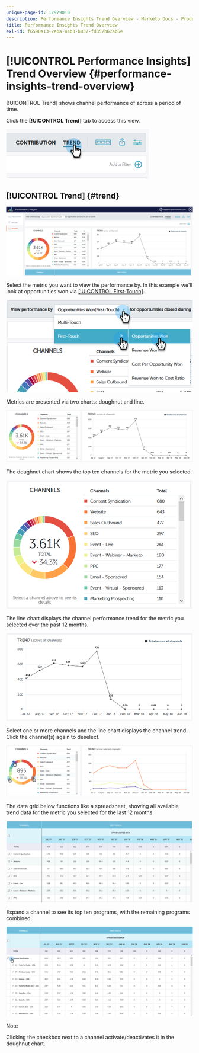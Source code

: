 ```yaml
---
unique-page-id: 12979010
description: Performance Insights Trend Overview - Marketo Docs - Product Documentation
title: Performance Insights Trend Overview
exl-id: f6590a13-2eba-44b3-b832-fd352b67ab5e
---
```

# [!UICONTROL Performance Insights] Trend Overview {#performance-insights-trend-overview}

[!UICONTROL Trend] shows channel performance of across a period of time.

Click the **[!UICONTROL Trend]** tab to access this view.

![](assets/1.png)

## [!UICONTROL Trend] {#trend}

![](assets/2-1.png)

Select the metric you want to view the performance by. In this example we'll look at opportunities won via [[!UICONTROL First-Touch]](/help/marketo/product-docs/reporting/revenue-cycle-analytics/revenue-tools/attribution/understanding-attribution.md).

![](assets/3-2.png)

Metrics are presented via two charts: doughnut and line.

![](assets/4-1.png)

The doughnut chart shows the top ten channels for the metric you selected.

![](assets/5-2.png)

The line chart displays the channel performance trend for the metric you selected over the past 12 months.

![](assets/6-1.png)

Select one or more channels and the line chart displays the channel trend. Click the channel(s) again to deselect.

![](assets/7.png)

The data grid below functions like a spreadsheet, showing all available trend data for the metric you selected for the last 12 months.

![](assets/8.png)

Expand a channel to see its top ten programs, with the remaining programs combined.

![](assets/9-1.png)

>[!NOTE]
>
>Clicking the checkbox next to a channel activate/deactivates it in the doughnut chart.
